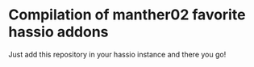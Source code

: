 # Compilation of manther02 favorite hassio addons

Just add this repository in your hassio instance and there you go!

